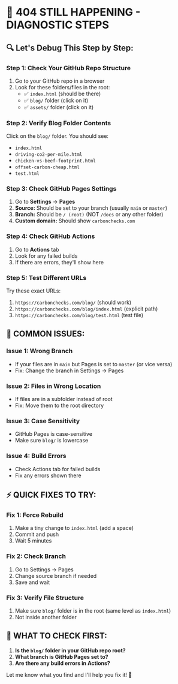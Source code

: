 # 🚨 404 STILL HAPPENING - DIAGNOSTIC STEPS

## **🔍 Let's Debug This Step by Step:**

### **Step 1: Check Your GitHub Repo Structure**
1. Go to your GitHub repo in a browser
2. Look for these folders/files in the root:
   - ✅ `index.html` (should be there)
   - ✅ `blog/` folder (click on it)
   - ✅ `assets/` folder (click on it)

### **Step 2: Verify Blog Folder Contents**
Click on the `blog/` folder. You should see:
- `index.html`
- `driving-co2-per-mile.html`
- `chicken-vs-beef-footprint.html`
- `offset-carbon-cheap.html`
- `test.html`

### **Step 3: Check GitHub Pages Settings**
1. Go to **Settings** → **Pages**
2. **Source:** Should be set to your branch (usually `main` or `master`)
3. **Branch:** Should be `/ (root)` (NOT `/docs` or any other folder)
4. **Custom domain:** Should show `carbonchecks.com`

### **Step 4: Check GitHub Actions**
1. Go to **Actions** tab
2. Look for any failed builds
3. If there are errors, they'll show here

### **Step 5: Test Different URLs**
Try these exact URLs:
1. `https://carbonchecks.com/blog/` (should work)
2. `https://carbonchecks.com/blog/index.html` (explicit path)
3. `https://carbonchecks.com/blog/test.html` (test file)

## **🚨 COMMON ISSUES:**

### **Issue 1: Wrong Branch**
- If your files are in `main` but Pages is set to `master` (or vice versa)
- Fix: Change the branch in Settings → Pages

### **Issue 2: Files in Wrong Location**
- If files are in a subfolder instead of root
- Fix: Move them to the root directory

### **Issue 3: Case Sensitivity**
- GitHub Pages is case-sensitive
- Make sure `blog/` is lowercase

### **Issue 4: Build Errors**
- Check Actions tab for failed builds
- Fix any errors shown there

## **⚡ QUICK FIXES TO TRY:**

### **Fix 1: Force Rebuild**
1. Make a tiny change to `index.html` (add a space)
2. Commit and push
3. Wait 5 minutes

### **Fix 2: Check Branch**
1. Go to Settings → Pages
2. Change source branch if needed
3. Save and wait

### **Fix 3: Verify File Structure**
1. Make sure `blog/` folder is in the root (same level as `index.html`)
2. Not inside another folder

## **🎯 WHAT TO CHECK FIRST:**

1. **Is the `blog/` folder in your GitHub repo root?**
2. **What branch is GitHub Pages set to?**
3. **Are there any build errors in Actions?**

Let me know what you find and I'll help you fix it! 🚀
